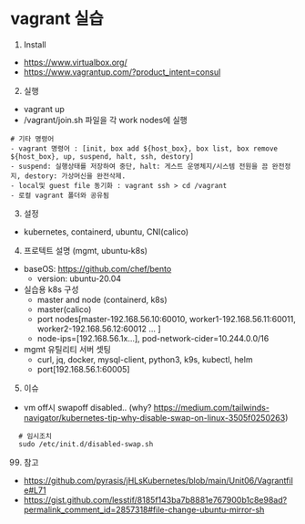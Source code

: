 # vagrant 실습 
1. Install 
  - https://www.virtualbox.org/
  - https://www.vagrantup.com/?product_intent=consul
2. 실행 
  - vagrant up
  - /vagrant/join.sh 파일을 각 work nodes에 실행 
  ```
  # 기타 명령어
  - vagrant 명령어 : [init, box add ${host_box}, box list, box remove ${host_box}, up, suspend, halt, ssh, destory]
  - suspend: 실행상태를 저장하여 중단, halt: 게스트 운영체지/시스템 전원을 끔 완전정지, destory: 가상머신을 완전삭제.
  - local및 guest file 동기화 : vagrant ssh > cd /vagrant 
  - 로컬 vagrant 폴더와 공유됨 
  ```
3. 설정 
  - kubernetes, containerd, ubuntu, CNI(calico)
4. 프로텍트 설명 (mgmt, ubuntu-k8s)
  - baseOS: https://github.com/chef/bento 
    - version: ubuntu-20.04    
  - 실습용 k8s 구성 
    - master and node (containerd, k8s)
    - master(calico)    
    - port nodes[master-192.168.56.10:60010, worker1-192.168.56.11:60011, worker2-192.168.56.12:60012 ... ]
    - node-ips=[192.168.56.1x...], pod-network-cider=10.244.0.0/16
  - mgmt 유틸리티 서버 셋팅 
    - curl, jq, docker, mysql-client, python3, k9s, kubectl, helm 
    - port[192.168.56.1:60005]
5. 이슈 
  - vm off시 swapoff disabled.. (why? https://medium.com/tailwinds-navigator/kubernetes-tip-why-disable-swap-on-linux-3505f0250263) 
  ```
    # 임시조치 
    sudo /etc/init.d/disabled-swap.sh
  ```
  
99. 참고 
   - https://github.com/pyrasis/jHLsKubernetes/blob/main/Unit06/Vagrantfile#L71
   - https://gist.github.com/lesstif/8185f143ba7b8881e767900b1c8e98ad?permalink_comment_id=2857318#file-change-ubuntu-mirror-sh

